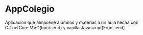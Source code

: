 # AppColegio
Aplicacion que almacene alumnos y materias a un aula
hecha con C#.netCore MVC(back-end) y vanilla Javascript(Front-end)
